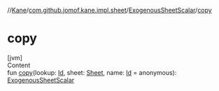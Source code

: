 //[Kane](../../index.md)/[com.github.jomof.kane.impl.sheet](../index.md)/[ExogenousSheetScalar](index.md)/[copy](copy.md)



# copy  
[jvm]  
Content  
fun [copy](copy.md)(lookup: [Id](../../com.github.jomof.kane.impl/index.md#%5Bcom.github.jomof.kane.impl%2FId%2F%2F%2FPointingToDeclaration%2F%5D%2FClasslikes%2F-355281819), sheet: [Sheet](../-sheet/index.md), name: [Id](../../com.github.jomof.kane.impl/index.md#%5Bcom.github.jomof.kane.impl%2FId%2F%2F%2FPointingToDeclaration%2F%5D%2FClasslikes%2F-355281819) = anonymous): [ExogenousSheetScalar](index.md)  



